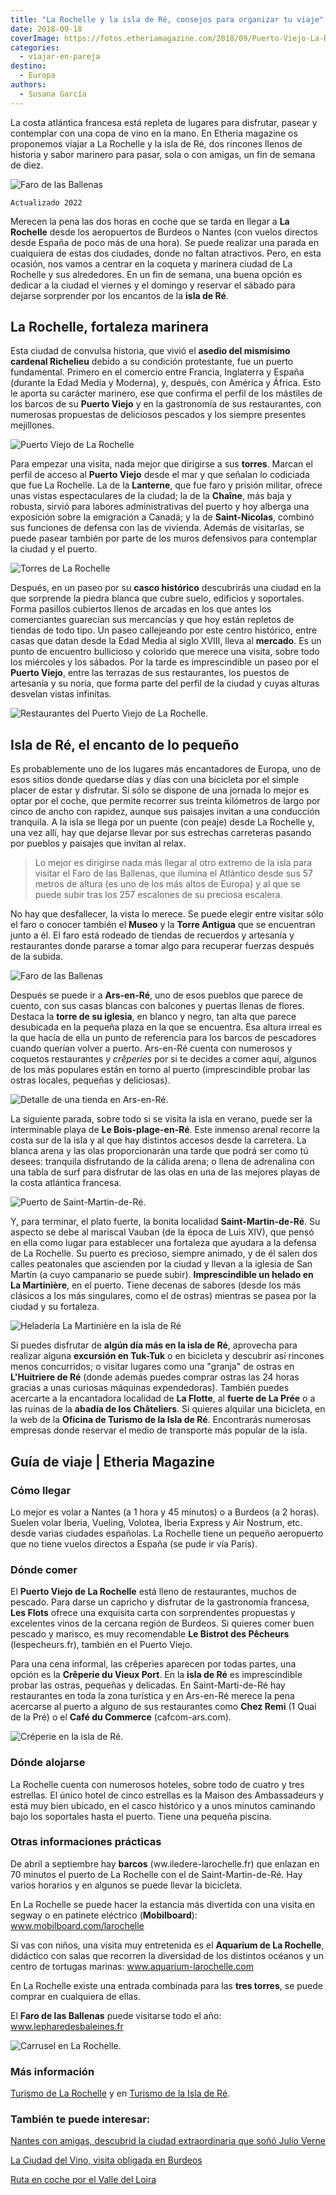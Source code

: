 ```yaml
---
title: "La Rochelle y la isla de Ré, consejos para organizar tu viaje"
date: 2018-09-18
coverImage: https://fotos.etheriamagazine.com/2018/09/Puerto-Viejo-La-Rochelle-e1578818092619.jpg
categories: 
  - viajar-en-pareja
destino: 
  - Europa
authors: 
  - Susana García
---
```


La costa atlántica francesa está repleta de lugares para disfrutar, pasear y contemplar 
con una copa de vino en la mano. En Etheria magazine os proponemos viajar a La Rochelle 
y la isla de Ré, dos rincones llenos de historia y sabor marinero para pasar, sola o con 
amigas, un fin de semana de diez. 

![Faro de las Ballenas](https://fotos.etheriamagazine.com/2018/09/Isla-de-Re-faro-de-las-Ballenas.jpg "Faro de las Ballenas en la isla de Ré. © Susana García")

```
Actualizado 2022
```

Merecen la pena las dos horas en coche que se tarda en llegar a **La Rochelle** desde 
los aeropuertos de Burdeos o Nantes (con vuelos directos desde España de poco más de una 
hora). Se puede realizar una parada en cualquiera de estas dos ciudades, donde no faltan 
atractivos. Pero, en esta ocasión, nos vamos a centrar en la coqueta y marinera ciudad 
de La Rochelle y sus alrededores. En un fin de semana, una buena opción es dedicar a la 
ciudad el viernes y el domingo y reservar el sábado para dejarse sorprender por los 
encantos de la **isla de Ré**. 

## La Rochelle, fortaleza marinera

Esta ciudad de convulsa historia, que vivió el **asedio del mismísimo cardenal 
Richelieu** debido a su condición protestante, fue un puerto fundamental. Primero en el 
comercio entre Francia, Inglaterra y España (durante la Edad Media y Moderna), y, 
después, con América y África. Esto le aporta su carácter marinero, ese que confirma el 
perfil de los mástiles de los barcos de su **Puerto Viejo** y en la gastronomía de sus 
restaurantes, con numerosas propuestas de deliciosos pescados y los siempre presentes 
mejillones. 

![Puerto Viejo de La Rochelle](https://fotos.etheriamagazine.com/2018/09/Puerto-Viejo-La-Rochelle.jpg "Puerto Viejo de La Rochelle. © Susana García.")

Para empezar una visita, nada mejor que dirigirse a sus **torres**. Marcan el perfil de 
acceso al **Puerto Viejo** desde el mar y que señalan lo codiciada que fue La Rochelle. 
La de la **Lanterne**, que fue faro y prisión militar, ofrece unas vistas espectaculares 
de la ciudad; la de la **Chaîne**, más baja y robusta, sirvió para labores 
administrativas del puerto y hoy alberga una exposición sobre la emigración a Canadá; y 
la de **Saint-Nicolas**, combinó sus funciones de defensa con las de vivienda. Además de 
visitarlas, se puede pasear también por parte de los muros defensivos para contemplar la 
ciudad y el puerto. 

![Torres de La Rochelle](https://fotos.etheriamagazine.com/2018/09/Torres-de-La-Rochelle.jpg "Vistas desde la torre de la Lanterne de otras dos: la de Saint-Nicolas y la de la Chaîne. © Susana García.")

Después, en un paseo por su **casco histórico** descubrirás una ciudad en la que 
sorprende la piedra blanca que cubre suelo, edificios y soportales. Forma pasillos 
cubiertos llenos de arcadas en los que antes los comerciantes guarecían sus mercancías y 
que hoy están repletos de tiendas de todo tipo. Un paseo callejeando por este centro 
histórico, entre casas que datan desde la Edad Media al siglo XVIII, lleva al 
**mercado**. Es un punto de encuentro bullicioso y colorido que merece una visita, sobre 
todo los miércoles y los sábados. Por la tarde es imprescindible un paseo por el 
**Puerto Viejo**, entre las terrazas de sus restaurantes, los puestos de artesanía y su 
noria, que forma parte del perfil de la ciudad y cuyas alturas desvelan vistas 
infinitas. 

![Restaurantes del Puerto Viejo de La Rochelle.](https://fotos.etheriamagazine.com/2018/09/la-rochelle-puerto-viejo.jpg "Restaurantes del Puerto Viejo de La Rochelle. © Susana García.")

## Isla de Ré, el encanto de lo pequeño

Es probablemente uno de los lugares más encantadores de Europa, uno de esos sitios donde 
quedarse días y días con una bicicleta por el simple placer de estar y disfrutar. Si 
sólo se dispone de una jornada lo mejor es optar por el coche, que permite recorrer sus 
treinta kilómetros de largo por cinco de ancho con rapidez, aunque sus paisajes invitan 
a una conducción tranquila. A la isla se llega por un puente (con peaje) desde La 
Rochelle y, una vez allí, hay que dejarse llevar por sus estrechas carreteras pasando 
por pueblos y paisajes que invitan al relax. 

> Lo mejor es dirigirse nada más llegar al otro extremo de la isla para visitar el Faro de 
> las Ballenas, que ilumina el Atlántico desde sus 57 metros de altura (es uno de los más 
> altos de Europa) y al que se puede subir tras los 257 escalones de su preciosa escalera. 

No hay que desfallecer, la vista lo merece. Se puede elegir entre visitar sólo el faro o 
conocer también el **Museo** y la **Torre Antigua** que se encuentran junto a él. El 
faro está rodeado de tiendas de recuerdos y artesanía y restaurantes donde pararse a 
tomar algo para recuperar fuerzas después de la subida. 

![Faro de las Ballenas](https://fotos.etheriamagazine.com/2018/09/Isla-de-Re-interior-Faro-de-las-Ballenas.jpg "Escalera de caracol del interior del Faro de las Ballenas. © Susana García.")

Después se puede ir a **Ars-en-Ré**, uno de esos pueblos que parece de cuento, con sus 
casas blancas con balcones y puertas llenas de flores. Destaca la **torre de su 
iglesia**, en blanco y negro, tan alta que parece desubicada en la pequeña plaza en la 
que se encuentra. Esa altura irreal es la que hacía de ella un punto de referencia para 
los barcos de pescadores cuando querían volver a puerto. Ars-en-Ré cuenta con numerosos 
y coquetos restaurantes y _crêperies_ por si te decides a comer aquí, algunos de los más 
populares están en torno al puerto (imprescindible probar las ostras locales, pequeñas y 
deliciosas). 

![Detalle de una tienda en Ars-en-Ré.](https://fotos.etheriamagazine.com/2018/09/Ars-en-Re-puesto.jpg "Detalle de una tienda en Ars-en-Ré. © Susana García.")

La siguiente parada, sobre todo si se visita la isla en verano, puede ser la 
interminable playa de **Le Bois-plage-en-Ré**. Este inmenso arenal recorre la costa sur 
de la isla y al que hay distintos accesos desde la carretera. La blanca arena y las olas 
proporcionarán una tarde que podrá ser como tú desees: tranquila disfrutando de la 
cálida arena; o llena de adrenalina con una tabla de surf para disfrutar de las olas en 
una de las mejores playas de la costa atlántica francesa. 

![Puerto de Saint-Martin-de-Ré.](https://fotos.etheriamagazine.com/2018/09/Isla-de-Re-Saint-Martin-de-Re.jpg "Puerto de Saint-Martin-de-Ré. © Susana García.")

Y, para terminar, el plato fuerte, la bonita localidad **Saint-Martin-de-Ré**. Su 
aspecto se debe al mariscal Vauban (de la época de Luis XIV), que pensó en ella como 
lugar para establecer una fortaleza que ayudara a la defensa de La Rochelle. Su puerto 
es precioso, siempre animado, y de él salen dos calles peatonales que ascienden por la 
ciudad y llevan a la iglesia de San Martín (a cuyo campanario se puede subir). 
**Imprescindible un helado en La Martinière**, en el puerto. Tiene decenas de sabores 
(desde los más clásicos a los más singulares, como el de ostras) mientras se pasea por 
la ciudad y su fortaleza. 

![Heladería La Martinière en la isla de Ré](https://fotos.etheriamagazine.com/2018/09/Saint-Martin-de-Re-La-Martiniere.jpg "No puedes perderte un helado en La Martinière, en Saint-Martin-de Ré. © Susana García.")

Si puedes disfrutar de **algún día más en la isla de Ré**, aprovecha para realizar 
alguna **excursión en Tuk-Tuk** o en bicicleta y descubrir así rincones menos 
concurridos; o visitar lugares como una "granja" de ostras en **L'Huitriere de Ré** 
(donde además puedes comprar ostras las 24 horas gracias a unas curiosas máquinas 
expendedoras). También puedes acercarte a la encantadora localidad de **La Flotte**, al 
**fuerte de La Prée** o a las ruinas de la **abadía de los Châteliers**. Si quieres 
alquilar una bicicleta, en la web de la **Oficina de Turismo de la Isla de Ré**. 
Encontrarás numerosas empresas donde reservar el medio de transporte más popular de la 
isla. 

## Guía de viaje | Etheria Magazine

### Cómo llegar

Lo mejor es volar a Nantes (a 1 hora y 45 minutos) o a Burdeos (a 2 horas). Suelen volar 
Iberia, Vueling, Volotea, Iberia Express y Air Nostrum, etc. desde varias ciudades 
españolas. La Rochelle tiene un pequeño aeropuerto que no tiene vuelos directos a España 
(se pude ir vía París). 

### Dónde comer

El **Puerto Viejo de La Rochelle** está lleno de restaurantes, muchos de pescado. Para 
darse un capricho y disfrutar de la gastronomía francesa, **Les Flots** ofrece una 
exquisita carta con sorprendentes propuestas y excelentes vinos de la cercana región de 
Burdeos. Si quieres comer buen pescado y marisco, es muy recomendable **Le Bistrot des 
Pêcheurs** (lespecheurs.fr), también en el Puerto Viejo. 

Para una cena informal, las crêperies aparecen por todas partes, una opción es la 
**Crêperie du Vieux Port**. En la **isla de Ré** es imprescindible probar las ostras, 
pequeñas y delicadas. En Saint-Marti-de-Ré hay restaurantes en toda la zona turística y 
en Ars-en-Ré merece la pena acercarse al puerto a alguno de sus restaurantes como **Chez 
Remi** (1 Quai de la Pré) o el **Café du Commerce** (cafcom-ars.com). 

![Créperie en la isla de Ré.](https://fotos.etheriamagazine.com/2018/09/Isla-de-re-creperie.jpg "Créperie en la isla de Ré. © SG")

### Dónde alojarse

La Rochelle cuenta con numerosos hoteles, sobre todo de cuatro y tres estrellas. El 
único hotel de cinco estrellas es la Maison des Ambassadeurs y está muy bien ubicado, en 
el casco histórico y a unos minutos caminando bajo los soportales hasta el puerto. Tiene 
una pequeña piscina. 

### Otras informaciones prácticas

De abril a septiembre hay **barcos** (ww.iledere-larochelle.fr) que enlazan en 70 
minutos el puerto de La Rochelle con el de Saint-Martin-de-Ré. Hay varios horarios y en 
algunos se puede llevar la bicicleta. 

En La Rochelle se puede hacer la estancia más divertida con una visita en segway o en 
patinete eléctrico (**Mobilboard**): www.mobilboard.com/larochelle 

Si vas con niños, una visita muy entretenida es el **Aquarium de La Rochelle**, 
didáctico con salas que recorren la diversidad de los distintos océanos y un centro de 
tortugas marinas: www.aquarium-larochelle.com 

En La Rochelle existe una entrada combinada para las **tres torres**, se puede comprar 
en cualquiera de ellas. 

El **Faro de las Ballenas** puede visitarse todo el año: www.lepharedesbaleines.fr 

![Carrusel en La Rochelle.](https://fotos.etheriamagazine.com/2018/09/La-Rochelle-carrusel-1.jpg "Carrusel en La Rochelle. © SG")

### Más información

[Turismo de La Rochelle](http://www.larochelle-turismo.es) y en [Turismo de la Isla de 
Ré](https://www.isladere.es). 

### También te puede interesar:

[Nantes con amigas, descubrid la ciudad extraordinaria que soñó Julio 
Verne](https://etheriamagazine.com/2019/08/29/que-ver-hacer-en-nantes-la-ciudad-francesa-creativa/) 

[La Ciudad del Vino, visita obligada en 
Burdeos](https://etheriamagazine.com/2018/12/12/la-ciudad-del-vino-visita-obligada-en-burdeos/) 

[Ruta en coche por el Valle del 
Loira](https://etheriamagazine.com/2019/03/14/que-ver-ruta-en-coche-valle-del-loira/)
